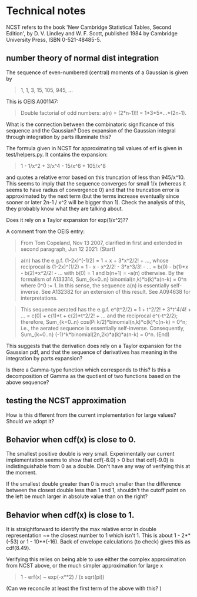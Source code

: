 # Technical notes

NCST refers to the book 'New Cambridge Statistical Tables, Second Edition', by D. V. Lindley and W. F. Scott, published 1984 by Cambridge University Press, ISBN 0-521-48485-5.

## number theory of normal dist integration

The sequence of even-numbered (central) moments of a Gaussian is given by 

> 1, 1, 3, 15, 105, 945, ...

This is OEIS A001147:

> Double factorial of odd numbers: a(n) = (2\*n-1)!! = 1\*3\*5\*...\*(2n-1).

What is the connection between the combinatoric significance of this sequence and the Gaussian? Does expansion of the Gaussian integral through integration by parts illuminate this?

The formula given in NCST for approximating tail values of erf is given in test/helpers.py. It contains the expansion:

> 1 - 1/x^2 + 3/x^4 - 15/x^6 + 105/x^8

and quotes a relative error based on this truncation of less than 945/x^10. This seems to imply that the sequence converges for small 1/x (whereas it seems to have radius of convergence 0) and that the truncation error is approximated by the next term (but the terms increase eventually since sooner or later 2n-1 / x^2 will be bigger than 1). Check the analysis of this, they probably know what they are talking about.

Does it rely on a Taylor expansion for exp(1/x^2)??

A comment from the OEIS entry:

> From Tom Copeland, Nov 13 2007, clarified in first and extended in second paragraph, Jun 12 2021: (Start)

> a(n) has the e.g.f. (1-2x)^(-1/2) = 1 + x + 3\*x^2/2! + ..., whose reciprocal is (1-2x)^(1/2) = 1 - x - x^2/2! - 3\*x^3/3! - ... = b(0) - b(1)\*x - b(2)\*x^2/2! - ... with b(0) = 1 and b(n+1) = -a(n) otherwise. By the formalism of A133314, Sum_{k=0..n} binomial(n,k)\*b(k)\*a(n-k) = 0^n where 0^0 := 1. In this sense, the sequence a(n) is essentially self-inverse. See A132382 for an extension of this result. See A094638 for interpretations.

> This sequence aerated has the e.g.f. e^(t^2/2) = 1 + t^2/2! + 3\*t^4/4! + ... = c(0) + c(1)\*t + c(2)\*t^2/2! + ... and the reciprocal e^(-t^2/2); therefore, Sum_{k=0..n} cos(Pi k/2)\*binomial(n,k)\*c(k)\*c(n-k) = 0^n; i.e., the aerated sequence is essentially self-inverse. Consequently, Sum_{k=0..n} (-1)^k*binomial(2n,2k)\*a(k)\*a(n-k) = 0^n. (End)

This suggests that the derivation does rely on a Taylor expansion for the Gaussian pdf, and that the sequence of derivatives has meaning in the integration by parts expansion?

Is there a Gamma-type function which corresponds to this? Is this a decomposition of Gamma as the quotient of two functions based on the above sequence?

## testing the NCST approximation

How is this different from the current implementation for large values? Should we adopt it?

## Behavior when cdf(x) is close to 0.

The smallest positive double is very small. Experimentally our current implementation seems to show that cdf(-8.0) > 0 but that cdf(-9.0) is indistinguishable from 0 as a double. Don't have any way of verifying this at the moment.

If the smallest double greater than 0 is much smaller than the difference between the closest double less than 1 and 1, shouldn't the cutoff point on the left be much larger in absolute value than on the right?

## Behavior when cdf(x) is close to 1.

It is straightforward to identify the max relative error in double representation ~= the closest number to 1 which isn't 1. This is about 1 - 2**(-53) or 1 - 10**(-16). Back of envelope calculations (to check) gives this as cdf(8.49).

Verifying this relies on being able to use either the complex approximation from NCST above, or the much simpler approximation for large x

> 1 - erf(x) ~ exp(-x**2) / (x sqrt(pi))

(Can we reconcile at least the first term of the above with this? )


